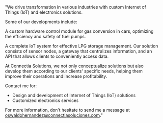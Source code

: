 "We drive transformation in various industries with custom Internet of Things (IoT) and electronics solutions.

Some of our developments include:

A custom hardware control module for gas conversion in cars, optimizing the efficiency and safety of fuel pumps.

A complete IoT system for effective LPG storage management. Our solution consists of sensor nodes, a gateway that centralizes information, and an API that allows clients to conveniently access data.

At Connectia Solutions, we not only conceptualize solutions but also develop them according to our clients' specific needs, helping them improve their operations and increase profitability.

Contact me for:
- Design and development of Internet of Things (IoT) solutions
- Customized electronics services

For more information, don't hesitate to send me a message at oswaldohernandez@connectiasoluciones.com."
